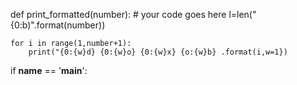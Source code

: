 def print_formatted(number):
    # your code goes here
    l=len("{0:b)".format(number))
    
    for i in range(1,number+1):
        print("{0:{w}d} {0:{w}o} {0:{w}x} {o:{w}b} .format(i,w=1})
    

if __name__ == '__main__':
